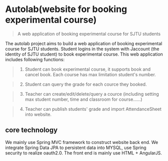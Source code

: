 # Autolab(website for booking experimental course)

>  A web application of booking experimental course for SJTU students

The autolab project aims to build a web application of booking experimental course for SJTU students. Student logins in the system with Jaccount (the identity of SJTU student) to book experimental course. This web application includes following functions:

> 1. Student can book experimental course, it supports book and cancel book. Each course has max limitation student's number.

> 2. Student can query the grade for each cource they booked.

> 3. Teacher can create/edit/delete/query a cource (including setting max student number, time and classroom for course......)

> 4. Teacher can publish students' grade and import AttendanceSheet into website.

## core technology

We mainly use Spring MVC framework to construct website back end. We integrate Spring Data JPA to persistent data into MYSQL, use Spring security to realize oauth2.0. The front end is mainly use HTML + AngularJS.
